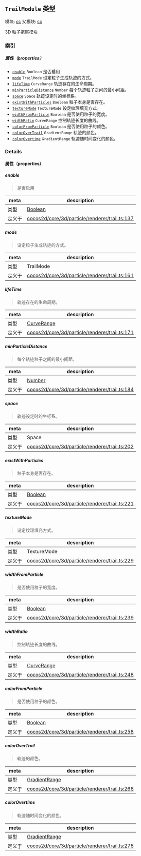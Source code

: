 ## `TrailModule` 类型



模块: [cc](../modules/cc.md)
父模块: [cc](../modules/cc.md)


3D 粒子拖尾模块



### 索引

##### 属性（properties）

  - [`enable`](#enable) `Boolean` 是否启用
  - [`mode`](#mode) `TrailMode` 设定粒子生成轨迹的方式。
  - [`lifeTime`](#lifetime) `CurveRange` 轨迹存在的生命周期。
  - [`minParticleDistance`](#minparticledistance) `Number` 每个轨迹粒子之间的最小间距。
  - [`space`](#space) `Space` 轨迹设定时的坐标系。
  - [`existWithParticles`](#existwithparticles) `Boolean` 粒子本身是否存在。
  - [`textureMode`](#texturemode) `TextureMode` 设定纹理填充方式。
  - [`widthFromParticle`](#widthfromparticle) `Boolean` 是否使用粒子的宽度。
  - [`widthRatio`](#widthratio) `CurveRange` 控制轨迹长度的曲线。
  - [`colorFromParticle`](#colorfromparticle) `Boolean` 是否使用粒子的颜色。
  - [`colorOverTrail`](#colorovertrail) `GradientRange` 轨迹的颜色。
  - [`colorOvertime`](#colorovertime) `GradientRange` 轨迹随时间变化的颜色。





### Details


#### 属性（properties）


##### enable

> 是否启用

| meta | description |
|------|-------------|
| 类型 | <a href="https://developer.mozilla.org/en/JavaScript/Reference/Global_Objects/Boolean" class="crosslink external" target="_blank">Boolean</a> |
| 定义于 | [cocos2d/core/3d/particle/renderer/trail.ts:137](https://github.com/cocos-creator/engine/blob/a2f4b48f64e8117cf0d5a93229bfe31932c42384/cocos2d/core/3d/particle/renderer/trail.ts#L137) |



##### mode

> 设定粒子生成轨迹的方式。

| meta | description |
|------|-------------|
| 类型 | TrailMode |
| 定义于 | [cocos2d/core/3d/particle/renderer/trail.ts:161](https://github.com/cocos-creator/engine/blob/a2f4b48f64e8117cf0d5a93229bfe31932c42384/cocos2d/core/3d/particle/renderer/trail.ts#L161) |



##### lifeTime

> 轨迹存在的生命周期。

| meta | description |
|------|-------------|
| 类型 | <a href="../classes/CurveRange.html" class="crosslink">CurveRange</a> |
| 定义于 | [cocos2d/core/3d/particle/renderer/trail.ts:171](https://github.com/cocos-creator/engine/blob/a2f4b48f64e8117cf0d5a93229bfe31932c42384/cocos2d/core/3d/particle/renderer/trail.ts#L171) |



##### minParticleDistance

> 每个轨迹粒子之间的最小间距。

| meta | description |
|------|-------------|
| 类型 | <a href="https://developer.mozilla.org/en/JavaScript/Reference/Global_Objects/Number" class="crosslink external" target="_blank">Number</a> |
| 定义于 | [cocos2d/core/3d/particle/renderer/trail.ts:184](https://github.com/cocos-creator/engine/blob/a2f4b48f64e8117cf0d5a93229bfe31932c42384/cocos2d/core/3d/particle/renderer/trail.ts#L184) |



##### space

> 轨迹设定时的坐标系。

| meta | description |
|------|-------------|
| 类型 | Space |
| 定义于 | [cocos2d/core/3d/particle/renderer/trail.ts:202](https://github.com/cocos-creator/engine/blob/a2f4b48f64e8117cf0d5a93229bfe31932c42384/cocos2d/core/3d/particle/renderer/trail.ts#L202) |



##### existWithParticles

> 粒子本身是否存在。

| meta | description |
|------|-------------|
| 类型 | <a href="https://developer.mozilla.org/en/JavaScript/Reference/Global_Objects/Boolean" class="crosslink external" target="_blank">Boolean</a> |
| 定义于 | [cocos2d/core/3d/particle/renderer/trail.ts:221](https://github.com/cocos-creator/engine/blob/a2f4b48f64e8117cf0d5a93229bfe31932c42384/cocos2d/core/3d/particle/renderer/trail.ts#L221) |



##### textureMode

> 设定纹理填充方式。

| meta | description |
|------|-------------|
| 类型 | TextureMode |
| 定义于 | [cocos2d/core/3d/particle/renderer/trail.ts:229](https://github.com/cocos-creator/engine/blob/a2f4b48f64e8117cf0d5a93229bfe31932c42384/cocos2d/core/3d/particle/renderer/trail.ts#L229) |



##### widthFromParticle

> 是否使用粒子的宽度。

| meta | description |
|------|-------------|
| 类型 | <a href="https://developer.mozilla.org/en/JavaScript/Reference/Global_Objects/Boolean" class="crosslink external" target="_blank">Boolean</a> |
| 定义于 | [cocos2d/core/3d/particle/renderer/trail.ts:239](https://github.com/cocos-creator/engine/blob/a2f4b48f64e8117cf0d5a93229bfe31932c42384/cocos2d/core/3d/particle/renderer/trail.ts#L239) |



##### widthRatio

> 控制轨迹长度的曲线。

| meta | description |
|------|-------------|
| 类型 | <a href="../classes/CurveRange.html" class="crosslink">CurveRange</a> |
| 定义于 | [cocos2d/core/3d/particle/renderer/trail.ts:248](https://github.com/cocos-creator/engine/blob/a2f4b48f64e8117cf0d5a93229bfe31932c42384/cocos2d/core/3d/particle/renderer/trail.ts#L248) |



##### colorFromParticle

> 是否使用粒子的颜色。

| meta | description |
|------|-------------|
| 类型 | <a href="https://developer.mozilla.org/en/JavaScript/Reference/Global_Objects/Boolean" class="crosslink external" target="_blank">Boolean</a> |
| 定义于 | [cocos2d/core/3d/particle/renderer/trail.ts:258](https://github.com/cocos-creator/engine/blob/a2f4b48f64e8117cf0d5a93229bfe31932c42384/cocos2d/core/3d/particle/renderer/trail.ts#L258) |



##### colorOverTrail

> 轨迹的颜色。

| meta | description |
|------|-------------|
| 类型 | <a href="../classes/GradientRange.html" class="crosslink">GradientRange</a> |
| 定义于 | [cocos2d/core/3d/particle/renderer/trail.ts:266](https://github.com/cocos-creator/engine/blob/a2f4b48f64e8117cf0d5a93229bfe31932c42384/cocos2d/core/3d/particle/renderer/trail.ts#L266) |



##### colorOvertime

> 轨迹随时间变化的颜色。

| meta | description |
|------|-------------|
| 类型 | <a href="../classes/GradientRange.html" class="crosslink">GradientRange</a> |
| 定义于 | [cocos2d/core/3d/particle/renderer/trail.ts:276](https://github.com/cocos-creator/engine/blob/a2f4b48f64e8117cf0d5a93229bfe31932c42384/cocos2d/core/3d/particle/renderer/trail.ts#L276) |






